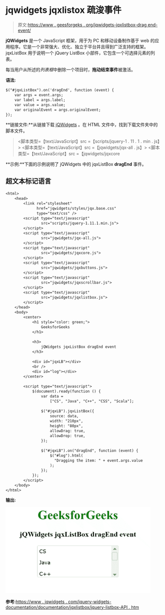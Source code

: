 # jqwidgets jqxlistox 疏浚事件

> 原文:[https://www . geesforgeks . org/jqwidgets-jqxlistbox-drag end-event/](https://www.geeksforgeeks.org/jqwidgets-jqxlistbox-dragend-event/)

**jQWidgets** 是一个 JavaScript 框架，用于为 PC 和移动设备制作基于 web 的应用程序。它是一个非常强大、优化、独立于平台并且得到广泛支持的框架。jqxListBox 用于说明一个 jQuery ListBox 小部件，它包含一个可选择元素的列表。

每当用户从所述的*列表框*中删除一个项目时，**拖动结束事件**被激活。

**语法:**

```
$("#jqxListBox").on('dragEnd', function (event) {
    var args = event.args;
    var label = args.label;
    var value = args.value;
    var originalEvent = args.originalEvent;
});
```

**链接文件:**从链接下载 [jQWidgets](https://www.jqwidgets.com/download/) 。在 HTML 文件中，找到下载文件夹中的脚本文件。

> <link rel="”stylesheet”" href="”jqwidgets/styles/jqx.base.css”" type="”text/css”">
> <脚本类型=【text/JavaScript】src =【scripts/jquery-1 . 11 . 1 . min . js】></脚本>
> <脚本类型=【text/JavaScript】src =【jqwidgets/jqx-all . js】></脚本>
> <脚本类型=【text/JavaScript】src =【jqwidgets/jqxcore

**示例:**下面的示例说明了 jQWidgets 中的 jqxListBox **dragEnd** 事件。

## 超文本标记语言

```
<html>
    <head>
        <link rel="stylesheet" 
              href="jqwidgets/styles/jqx.base.css" 
              type="text/css" />
        <script type="text/javascript"
                src="scripts/jquery-1.11.1.min.js">
        </script>
        <script type="text/javascript" 
                src="jqwidgets/jqx-all.js">
        </script>
        <script type="text/javascript" 
                src="jqwidgets/jqxcore.js">
        </script>
        <script type="text/javascript" 
                src="jqwidgets/jqxbuttons.js">
        </script>
        <script type="text/javascript" 
                src="jqwidgets/jqxscrollbar.js">
        </script>
        <script type="text/javascript" 
                src="jqwidgets/jqxlistbox.js">
        </script>
    </head>
    <body>
        <center>
            <h1 style="color: green;">
                GeeksforGeeks
            </h1>

            <h3>
                jQWidgets jqxListBox dragEnd event
            </h3>

            <div id="jqxLB"></div>
            <br />
            <div id="log"></div>
        </center>

        <script type="text/javascript">
            $(document).ready(function () {
                var data = 
                    ["CS", "Java", "C++", "CSS", "Scala"];

                $("#jqxLB").jqxListBox({
                    source: data,
                    width: "210px",
                    height: "80px",
                    allowDrag: true,
                    allowDrop: true,
                });

                $("#jqxLB").on("dragEnd", function (event) {
                    $("#log").html(
                      "Dragging the item: " + event.args.value
                    );
                });
            });
        </script>
    </body>
</html>
```

**输出:**

![](img/0b5e05cc3ccebfd5cc92f112d52aa116.png)

**参考:**[https://www . jqwidgets . com/jquery-widgets-documentation/documentation/jqxlistbox/jquery-listbox-API . htm](https://www.jqwidgets.com/jquery-widgets-documentation/documentation/jqxlistbox/jquery-listbox-api.htm)